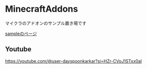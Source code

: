 # MinecraftAddons
マイクラのアドオンのサンプル置き場です

[sampleのページ
](https://github.com/DaySpoon/MinecraftAddons/tree/master)
## Youtube
https://youtube.com/@user-dayspoonkarkar?si=HZr-CVoJ1STxx0al
